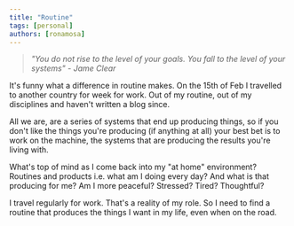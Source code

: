 ```yaml
---
title: "Routine"
tags: [personal]
authors: [ronamosa]
---
```


> _"You do not rise to the level of your goals. You fall to the level of your systems" - Jame Clear_

It's funny what a difference in routine makes. On the 15th of Feb I travelled to another country for week for work. Out of my routine, out of my disciplines and haven't written a blog since.

All we are, are a series of systems that end up producing things, so if you don't like the things you're producing (if anything at all) your best bet is to work on the machine, the systems that are producing the results you're living with.

What's top of mind as I come back into my "at home" environment? Routines and products i.e. what am I doing every day? And what is that producing for me? Am I more peaceful? Stressed? Tired? Thoughtful?

I travel regularly for work. That's a reality of my role. So I need to find a routine that produces the things I want in my life, even when on the road.
